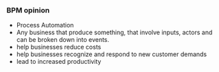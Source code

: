 ### BPM opinion 
- Process Automation
- Any business that produce something, that involve
  inputs, actors and can be broken down into events.
- help businesses reduce costs
- help businesses recognize and respond to new customer demands
- lead to increased productivity
